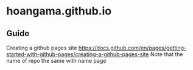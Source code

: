 # hoangama.github.io

## Guide
Creating a github pages site
https://docs.github.com/en/pages/getting-started-with-github-pages/creating-a-github-pages-site
Note that the name of repo the same with name page
